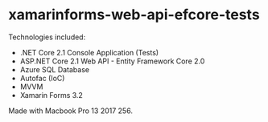 # xamarinforms-web-api-efcore-tests
Technologies included:

* .NET Core 2.1 Console Application (Tests)
* ASP.NET Core 2.1 Web API - Entity Framework Core 2.0
* Azure SQL Database
* Autofac (IoC)
* MVVM
* Xamarin Forms 3.2

Made with Macbook Pro 13 2017 256.
